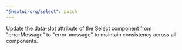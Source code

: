 ```yaml
---
"@nextui-org/select": patch
---
```


Update the data-slot attribute of the Select component from "errorMessage" to "error-message" to maintain consistency across all components.
